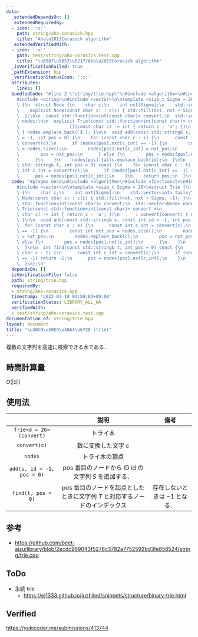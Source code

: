 ```yaml
---
data:
  _extendedDependsOn: []
  _extendedRequiredBy:
  - icon: ':x:'
    path: string/aho-corasick.hpp
    title: "Aho\u2013Corasick algorithm"
  _extendedVerifiedWith:
  - icon: ':x:'
    path: test/string/aho-corasick.test.cpp
    title: "\u6587\u5B57\u5217/Aho\u2013Corasick algorithm"
  _isVerificationFailed: true
  _pathExtension: hpp
  _verificationStatusIcon: ':x:'
  attributes:
    links: []
  bundledCode: "#line 2 \"string/trie.hpp\"\n#include <algorithm>\n#include <functional>\n\
    #include <string>\n#include <vector>\n\ntemplate <size_t Sigma = 26>\nstruct Trie\
    \ {\n  struct Node {\n    char c;\n    int nxt[Sigma];\n    std::vector<int> tails;\n\
    \    explicit Node(const char c) : c(c) { std::fill(nxt, nxt + Sigma, -1); }\n\
    \  };\n\n  const std::function<int(const char)> convert;\n  std::vector<Node>\
    \ nodes;\n\n  explicit Trie(const std::function<int(const char)> convert =\n \
    \                   [](const char c) -> int { return c - 'a'; })\n      : convert(convert)\
    \ { nodes.emplace_back('$'); }\n\n  void add(const std::string& s, const int id\
    \ = -1, int pos = 0) {\n    for (const char c : s) {\n      const int c_int =\
    \ convert(c);\n      if (nodes[pos].nxt[c_int] == -1) {\n        const int nxt_pos\
    \ = nodes.size();\n        nodes[pos].nxt[c_int] = nxt_pos;\n        nodes.emplace_back(c);\n\
    \        pos = nxt_pos;\n      } else {\n        pos = nodes[pos].nxt[c_int];\n\
    \      }\n    }\n    nodes[pos].tails.emplace_back(id);\n  }\n\n  int find(const\
    \ std::string& t, int pos = 0) const {\n    for (const char c : t) {\n      const\
    \ int c_int = convert(c);\n      if (nodes[pos].nxt[c_int] == -1) return -1;\n\
    \      pos = nodes[pos].nxt[c_int];\n    }\n    return pos;\n  }\n};\n"
  code: "#pragma once\n#include <algorithm>\n#include <functional>\n#include <string>\n\
    #include <vector>\n\ntemplate <size_t Sigma = 26>\nstruct Trie {\n  struct Node\
    \ {\n    char c;\n    int nxt[Sigma];\n    std::vector<int> tails;\n    explicit\
    \ Node(const char c) : c(c) { std::fill(nxt, nxt + Sigma, -1); }\n  };\n\n  const\
    \ std::function<int(const char)> convert;\n  std::vector<Node> nodes;\n\n  explicit\
    \ Trie(const std::function<int(const char)> convert =\n                    [](const\
    \ char c) -> int { return c - 'a'; })\n      : convert(convert) { nodes.emplace_back('$');\
    \ }\n\n  void add(const std::string& s, const int id = -1, int pos = 0) {\n  \
    \  for (const char c : s) {\n      const int c_int = convert(c);\n      if (nodes[pos].nxt[c_int]\
    \ == -1) {\n        const int nxt_pos = nodes.size();\n        nodes[pos].nxt[c_int]\
    \ = nxt_pos;\n        nodes.emplace_back(c);\n        pos = nxt_pos;\n      }\
    \ else {\n        pos = nodes[pos].nxt[c_int];\n      }\n    }\n    nodes[pos].tails.emplace_back(id);\n\
    \  }\n\n  int find(const std::string& t, int pos = 0) const {\n    for (const\
    \ char c : t) {\n      const int c_int = convert(c);\n      if (nodes[pos].nxt[c_int]\
    \ == -1) return -1;\n      pos = nodes[pos].nxt[c_int];\n    }\n    return pos;\n\
    \  }\n};\n"
  dependsOn: []
  isVerificationFile: false
  path: string/trie.hpp
  requiredBy:
  - string/aho-corasick.hpp
  timestamp: '2022-04-18 04:59:03+09:00'
  verificationStatus: LIBRARY_ALL_WA
  verifiedWith:
  - test/string/aho-corasick.test.cpp
documentation_of: string/trie.hpp
layout: document
title: "\u30C8\u30E9\u30A4\u6728 (trie)"
---
```


複数の文字列を高速に検索できる木である．


## 時間計算量

$O(\lvert S \rvert)$


## 使用法

||説明|備考|
|:--:|:--:|:--:|
|`Trie<σ = 26>(convert)`|トライ木||
|`convert(c)`|数に変換した文字 $c$||
|`nodes`|トライ木の頂点||
|`add(s, id = -1, pos = 0)`|$\mathrm{pos}$ 番目のノードから ID $\mathrm{id}$ の文字列 $S$ を追加する．||
|`find(t, pos = 0)`|$\mathrm{pos}$ 番目のノードを起点としたときに文字列 $T$ と対応するノードのインデックス|存在しないときは $-1$ となる．|


## 参考

- https://github.com/beet-aizu/library/blob/2ecdc969043f5276c3782a7752592bd3fe856524/string/trie.cpp


## ToDo

- 永続 trie
  - https://ei1333.github.io/luzhiled/snippets/structure/binary-trie.html


## Verified

https://yukicoder.me/submissions/413744
